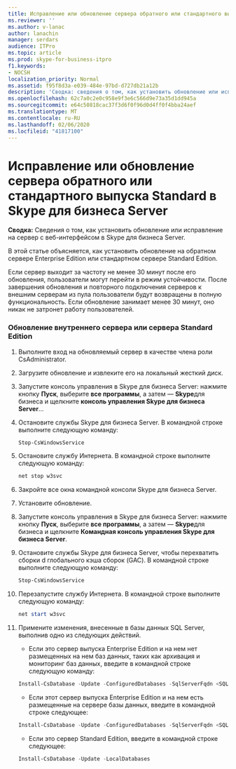 ```yaml
---
title: Исправление или обновление сервера обратного или стандартного выпуска Standard в Skype для бизнеса Server
ms.reviewer: ''
ms.author: v-lanac
author: lanachin
manager: serdars
audience: ITPro
ms.topic: article
ms.prod: skype-for-business-itpro
f1.keywords:
- NOCSH
localization_priority: Normal
ms.assetid: f95f8d3a-e039-484e-97bd-d727db21a12b
description: 'Сводка: сведения о том, как установить обновление или исправление на сервер с обратной стороны в Skype для бизнеса Server.'
ms.openlocfilehash: 62c7a0c2e0c958e9f3e6c566d9e73a35d1dd945a
ms.sourcegitcommit: e64c50818cac37f3d6f0f96d0d4ff0f4bba24aef
ms.translationtype: MT
ms.contentlocale: ru-RU
ms.lasthandoff: 02/06/2020
ms.locfileid: "41817100"
---
```

# <a name="patch-or-update-a-back-end-server-or-standard-edition-server-in-skype-for-business-server"></a>Исправление или обновление сервера обратного или стандартного выпуска Standard в Skype для бизнеса Server
 
**Сводка:** Сведения о том, как установить обновление или исправление на сервер с веб-интерфейсом в Skype для бизнеса Server.
  
В этой статье объясняется, как установить обновление на обратном сервере Enterprise Edition или стандартном сервере Standard Edition.
  
Если сервер выходит за частоту не менее 30 минут после его обновления, пользователи могут перейти в режим устойчивости. После завершения обновления и повторного подключения серверов к внешним серверам из пула пользователи будут возвращены в полную функциональность. Если обновление занимает менее 30 минут, оно никак не затронет работу пользователей.
  
### <a name="to-update-a-back-end-server-or-standard-edition-server"></a>Обновление внутреннего сервера или сервера Standard Edition

1. Выполните вход на обновляемый сервер в качестве члена роли CsAdministrator.
    
2. Загрузите обновление и извлеките его на локальный жесткий диск.
    
3. Запустите консоль управления в Skype для бизнеса Server: нажмите кнопку **Пуск**, выберите **все программы**, а затем — **Skype**для бизнеса и щелкните **консоль управления Skype для бизнеса Server**...
    
4. Остановите службы Skype для бизнеса Server. В командной строке выполните следующую команду:
    
    ```PowerShell
    Stop-CsWindowsService
    ```

5. Остановите службу Интернета. В командной строке выполните следующую команду:
    
    ```PowerShell
    net stop w3svc
   ```

6. Закройте все окна командной консоли Skype для бизнеса Server.
    
7. Установите обновление.
    
8. Запустите консоль управления в Skype для бизнеса Server: нажмите кнопку **Пуск**, выберите **все программы**, а затем — **Skype**для бизнеса и щелкните **Командная консоль управления Skype для бизнеса Server**.
    
9. Остановите службы Skype для бизнеса Server, чтобы перехватить сборки d глобального кэша сборок (GAC). В командной строке выполните следующую команду:
    
    ```PowerShell
    Stop-CsWindowsService
    ```

10. Перезапустите службу Интернета. В командной строке выполните следующую команду:
    
    ```PowerShell
    net start w3svc
    ```

11. Примените изменения, внесенные в базы данных SQL Server, выполнив одно из следующих действий.
    
    - Если это сервер выпуска Enterprise Edition и на нем нет размещенных на нем баз данных, таких как архивация и мониторинг баз данных, введите в командной строке следующую команду:
    
    ```PowerShell
    Install-CsDatabase -Update -ConfiguredDatabases -SqlServerFqdn <SQL Server FQDN>
    ```

    - Если этот сервер выпуска Enterprise Edition и на нем есть размещенные на сервере базы данных, введите в командной строке следующее:
    
    ```PowerShell
    Install-CsDatabase -Update -ConfiguredDatabases -SqlServerFqdn <SQL Server FQDN>  -ExcludeCollocatedStores
    ```

    - Если это сервер Standard Edition, введите в командной строке следующее:
    
    ```PowerShell
    Install-CsDatabase -Update -LocalDatabases

    ```
